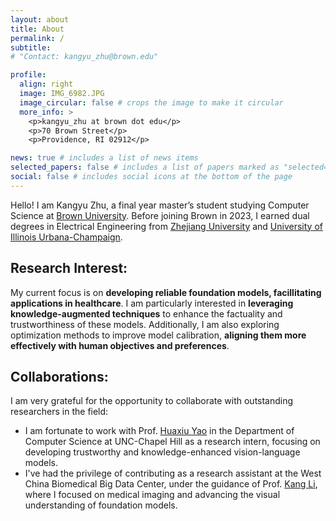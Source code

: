 ```yaml
---
layout: about
title: About
permalink: /
subtitle: 
# "Contact: kangyu_zhu@brown.edu"

profile:
  align: right
  image: IMG_6982.JPG
  image_circular: false # crops the image to make it circular
  more_info: >
    <p>kangyu_zhu at brown dot edu</p>
    <p>70 Brown Street</p>
    <p>Providence, RI 02912</p>

news: true # includes a list of news items
selected_papers: false # includes a list of papers marked as "selected={true}"
social: false # includes social icons at the bottom of the page
---
```


<!-- Write your biography here. Tell the world about yourself. Link to your favorite [subreddit](http://reddit.com). You can put a picture in, too. The code is already in, just name your picture `prof_pic.jpg` and put it in the `img/` folder. -->


Hello! I am Kangyu Zhu, a final year master’s student studying Computer Science at [Brown University](https://www.brown.edu/). Before joining Brown in 2023, I earned dual degrees in Electrical Engineering from [Zhejiang University](https://www.zju.edu.cn/english/) and [University of Illinois Urbana-Champaign](https://illinois.edu/index.html).


## Research Interest:

My current focus is on **developing reliable foundation models, facillitating applications in healthcare**. I am particularly interested in **leveraging knowledge-augmented techniques** to enhance the factuality and trustworthiness of these models. Additionally, I am also exploring optimization methods to improve model calibration, **aligning them more effectively with human objectives and preferences**.

## Collaborations:

I am very grateful for the opportunity to collaborate with outstanding researchers in the field:

- I am fortunate to work with Prof. [Huaxiu Yao](https://www.huaxiuyao.io/) in the Department of Computer Science at UNC-Chapel Hill as a research intern, focusing on developing trustworthy and knowledge-enhanced vision-language models.
- I've had the privilege of contributing as a research assistant at the West China Biomedical Big Data Center, under the guidance of Prof. [Kang Li](https://ieeexplore.ieee.org/author/37085472091), where I focused on medical imaging and advancing the visual understanding of foundation models.

